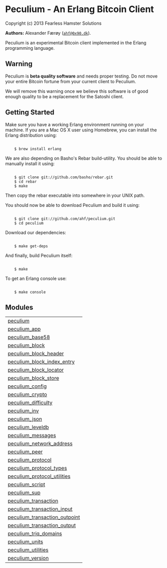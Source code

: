 

# Peculium - An Erlang Bitcoin Client #

Copyright (c) 2013 Fearless Hamster Solutions


__Authors:__ Alexander Færøy ([`ahf@0x90.dk`](mailto:ahf@0x90.dk)).

Peculium is an experimental Bitcoin client implemented in the Erlang programming language.

Warning
-------

Peculium is **beta quality software** and needs proper testing. Do not move your
entire Bitcoin fortune from your current client to Peculium.

We will remove this warning once we believe this software is of good enough
quality to be a replacement for the Satoshi client.

Getting Started
---------------

Make sure you have a working Erlang environment running on your machine. If you
are a Mac OS X user using Homebrew, you can install the Erlang distribution using:

```

    $ brew install erlang

```

We are also depending on Basho's Rebar build-utility. You should be able to
manually install it using:

```

    $ git clone git://github.com/basho/rebar.git
    $ cd rebar
    $ make

```

Then copy the rebar executable into somewhere in your UNIX path.

You should now be able to download Peculium and build it using:

```

    $ git clone git://github.com/ahf/peculium.git
    $ cd peculium

```

Download our dependencies:

```

    $ make get-deps

```

And finally, build Peculium itself:

```

    $ make

```

To get an Erlang console use:

```

    $ make console

```



## Modules ##


<table width="100%" border="0" summary="list of modules">
<tr><td><a href="https://github.com/ahf/peculium/blob/master/doc/peculium.md" class="module">peculium</a></td></tr>
<tr><td><a href="https://github.com/ahf/peculium/blob/master/doc/peculium_app.md" class="module">peculium_app</a></td></tr>
<tr><td><a href="https://github.com/ahf/peculium/blob/master/doc/peculium_base58.md" class="module">peculium_base58</a></td></tr>
<tr><td><a href="https://github.com/ahf/peculium/blob/master/doc/peculium_block.md" class="module">peculium_block</a></td></tr>
<tr><td><a href="https://github.com/ahf/peculium/blob/master/doc/peculium_block_header.md" class="module">peculium_block_header</a></td></tr>
<tr><td><a href="https://github.com/ahf/peculium/blob/master/doc/peculium_block_index_entry.md" class="module">peculium_block_index_entry</a></td></tr>
<tr><td><a href="https://github.com/ahf/peculium/blob/master/doc/peculium_block_locator.md" class="module">peculium_block_locator</a></td></tr>
<tr><td><a href="https://github.com/ahf/peculium/blob/master/doc/peculium_block_store.md" class="module">peculium_block_store</a></td></tr>
<tr><td><a href="https://github.com/ahf/peculium/blob/master/doc/peculium_config.md" class="module">peculium_config</a></td></tr>
<tr><td><a href="https://github.com/ahf/peculium/blob/master/doc/peculium_crypto.md" class="module">peculium_crypto</a></td></tr>
<tr><td><a href="https://github.com/ahf/peculium/blob/master/doc/peculium_difficulty.md" class="module">peculium_difficulty</a></td></tr>
<tr><td><a href="https://github.com/ahf/peculium/blob/master/doc/peculium_inv.md" class="module">peculium_inv</a></td></tr>
<tr><td><a href="https://github.com/ahf/peculium/blob/master/doc/peculium_json.md" class="module">peculium_json</a></td></tr>
<tr><td><a href="https://github.com/ahf/peculium/blob/master/doc/peculium_leveldb.md" class="module">peculium_leveldb</a></td></tr>
<tr><td><a href="https://github.com/ahf/peculium/blob/master/doc/peculium_messages.md" class="module">peculium_messages</a></td></tr>
<tr><td><a href="https://github.com/ahf/peculium/blob/master/doc/peculium_network_address.md" class="module">peculium_network_address</a></td></tr>
<tr><td><a href="https://github.com/ahf/peculium/blob/master/doc/peculium_peer.md" class="module">peculium_peer</a></td></tr>
<tr><td><a href="https://github.com/ahf/peculium/blob/master/doc/peculium_protocol.md" class="module">peculium_protocol</a></td></tr>
<tr><td><a href="https://github.com/ahf/peculium/blob/master/doc/peculium_protocol_types.md" class="module">peculium_protocol_types</a></td></tr>
<tr><td><a href="https://github.com/ahf/peculium/blob/master/doc/peculium_protocol_utilities.md" class="module">peculium_protocol_utilities</a></td></tr>
<tr><td><a href="https://github.com/ahf/peculium/blob/master/doc/peculium_script.md" class="module">peculium_script</a></td></tr>
<tr><td><a href="https://github.com/ahf/peculium/blob/master/doc/peculium_sup.md" class="module">peculium_sup</a></td></tr>
<tr><td><a href="https://github.com/ahf/peculium/blob/master/doc/peculium_transaction.md" class="module">peculium_transaction</a></td></tr>
<tr><td><a href="https://github.com/ahf/peculium/blob/master/doc/peculium_transaction_input.md" class="module">peculium_transaction_input</a></td></tr>
<tr><td><a href="https://github.com/ahf/peculium/blob/master/doc/peculium_transaction_outpoint.md" class="module">peculium_transaction_outpoint</a></td></tr>
<tr><td><a href="https://github.com/ahf/peculium/blob/master/doc/peculium_transaction_output.md" class="module">peculium_transaction_output</a></td></tr>
<tr><td><a href="https://github.com/ahf/peculium/blob/master/doc/peculium_triq_domains.md" class="module">peculium_triq_domains</a></td></tr>
<tr><td><a href="https://github.com/ahf/peculium/blob/master/doc/peculium_units.md" class="module">peculium_units</a></td></tr>
<tr><td><a href="https://github.com/ahf/peculium/blob/master/doc/peculium_utilities.md" class="module">peculium_utilities</a></td></tr>
<tr><td><a href="https://github.com/ahf/peculium/blob/master/doc/peculium_version.md" class="module">peculium_version</a></td></tr></table>

